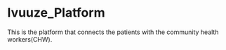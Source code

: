 # Ivuuze_Platform
This is the platform that connects the patients with the community health workers(CHW).
